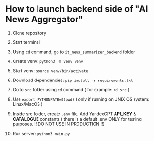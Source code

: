 # How to launch backend side of "AI News Aggregator"

1. Clone repository

2. Start terminal

3. Using ```cd``` command, go to ```it_news_summarizer_backend``` folder

4. Create venv: ```python3 -m venv venv```

5. Start venv: ```source venv/bin/activate```

6. Download dependencies: ```pip install -r requirements.txt```

7. Go to ```src``` folder using ```cd``` command ( for example: ```cd src``` )

8. Use ```export PYTHONPATH=$(pwd)``` ( only if running on UNIX OS system: Linux/MacOS )

9. Inside src folder, create ```.env``` file. Add YandexGPT **API_KEY** & **CATALOGUE** constants ( there is a default .env ONLY for testing purposes. !! DO NOT USE IN PRODUCTION !!)

10. Run server: ```python3 main.py```

